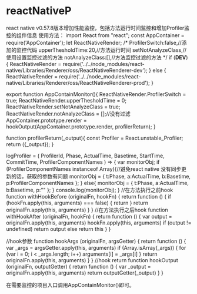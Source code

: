 # reactNativeP
react native v0.57.8版本增加性能监控，包括方法运行时间监控和增加Profiler监控的组件信息
使用方法：
import React from "react";
const AppContainer = require('AppContainer');
let ReactNativeRender;
/*
  ProfilerSwitch:false,//添加的监控代码
  upperThesholdTime:20,//方法运行时间
  setNotAnalyzeClass,//使用设置监控过滤的方法
  notAnalyzeClass:[],//方法监控过滤的方法
*/
if (__DEV__) {
  ReactNativeRender = require('../../node_modules/react-native/Libraries/Renderer/oss/ReactNativeRenderer-dev');
} else {
  ReactNativeRender = require('../../node_modules/react-native/Libraries/Renderer/oss/ReactNativeRenderer-prod');
}

export function AppContainMonitor(){
    ReactNativeRender.ProfilerSwitch = true;
    ReactNativeRender.upperThesholdTime = 0;
    ReactNativeRender.setNotAnalyzeClass = true;
    ReactNativeRender.notAnalyzeClass = [];//没有过滤
    AppContainer.prototype.render = hookOutput(AppContainer.prototype.render, profilerReturn);
}

function profilerReturn(_output){
    const Profiler = React.unstable_Profiler;
    return (<Profiler onRender={this.logProfiler} id="AppContainer">{_output}</Profiler>);
}

logProfiler = (
    ProfilerId,
    Phase,
    ActualTime,
    Basetime,
    StartTime,
    CommitTime,
    ProfilerComponentNames
  ) => {
   var monitorObj;
   if (ProfilerComponentNames instanceof Array){//避免react native 没有同步更新的话，获取的参数有问题
    monitorObj = {
        t:Phase,
        a:ActualTime,
        b:Basetime,
        p:ProfilerComponentNames
    };
   }
   else{
    monitorObj = {
        t:Phase,
        a:ActualTime,
        b:Basetime,
        p:""
    };
   }
   console.log(monitorObj);
  }
//在方法执行之前hook
function withHookBefore (originalFn, hookFn) {
    return function () {
      if (hookFn.apply(this, arguments) === false) {
        return
      }
      return originalFn.apply(this, arguments)
    }
  }
//在方法执行之后hook
function withHookAfter (originalFn, hookFn) {
    return function () {
      var output = originalFn.apply(this, arguments)
      hookFn.apply(this, arguments)
      if (output != undefined)
        return output
      else
        return this
    }
  }

//hook参数
  function hookArgs (originalFn, argsGetter) {
    return function () {
      var _args = argsGetter.apply(this, arguments)
      if (Array.isArray(_args)) {
        for (var i = 0; i < _args.length; i++) arguments[i] = _args[i]
      }
      return originalFn.apply(this, arguments)
    }
  }
//hook return
  function hookOutput (originalFn, outputGetter) {
    return function () {
      var _output = originalFn.apply(this, arguments)
      return outputGetter(_output)
    }
  }

在需要监控的项目入口调用AppContainMonitor()即可。
